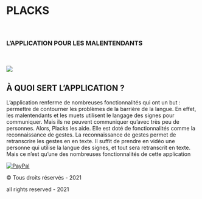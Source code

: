 <strong><h1>PLACKS</h1></strong>
<br>
<h3>L’APPLICATION POUR LES MALENTENDANTS </h3>
<br>
<br>
<img src="https://forthebadge.com/images/badges/made-with-swift.svg">

<br>
<h2>À QUOI SERT L’APPLICATION ?</h2>

L’application renferme de nombreuses fonctionnalités qui ont un but : permettre de contourner les problèmes de la barrière de la langue. En effet, les malentendants et les muets utilisent le langage des signes pour communiquer. Mais ils ne peuvent communiquer qu’avec très peu de personnes. Alors, Placks les aide. Elle est doté de fonctionnalités comme la reconnaissance de gestes. La reconnaissance de gestes permet de retranscrire les gestes en en texte. Il suffit de prendre en vidéo une personne qui utilise la langue des signes, et tout sera retranscrit en texte. 
Mais ce n’est qu’une des nombreuses fonctionnalités de cette application



[![PayPal](https://img.shields.io/badge/paypal-donate-yellow.svg)](https://www.paypal.com/cgi-bin/webscr?cmd=_s-xclick&hosted_button_id=E6RKPR34SH6CU)  

© Tous droits réservés - 2021

all rights reserved - 2021


